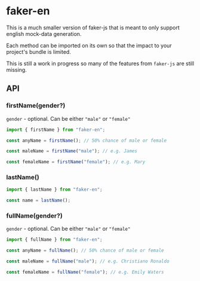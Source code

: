 # faker-en

This is a much smaller version of faker-js that is meant to only support english mock-data generation.

Each method can be imported on its own so that the impact to your project's bundle is limited.

This is still a work in progress so many of the features from `faker-js` are still missing.

## API

### firstName(gender?)

`gender` - optional. Can be either `"male"` or `"female"`

```typescript
import { firstName } from "faker-en";

const anyName = firstName(); // 50% chance of male or female

const maleName = firstName("male"); // e.g. James

const femaleName = firstName("female"); // e.g. Mary
```

### lastName()

```typescript
import { lastName } from "faker-en";

const name = lastName();
```

### fullName(gender?)

`gender` - optional. Can be either `"male"` or `"female"`

```typescript
import { fullName } from "faker-en";

const anyName = fullName(); // 50% chance of male or female

const maleName = fullName("male"); // e.g. Christiano Ronaldo

const femaleName = fullName("female"); // e.g. Emily Waters
```
